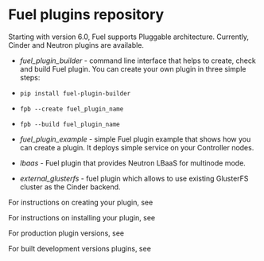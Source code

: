 Fuel plugins repository
=======================

Starting with version 6.0, Fuel supports Pluggable architecture.
Currently, Cinder and Neutron plugins are available.

* *fuel_plugin_builder* - command line interface that helps to create, check and build Fuel plugin. You can create your own plugin in three simple steps:

 * `pip install fuel-plugin-builder`
 * `fpb --create fuel_plugin_name`
 * `fpb --build fuel_plugin_name`

* *fuel_plugin_example* - simple Fuel plugin example that shows how you can create a plugin. It deploys simple service on your Controller nodes.
* *lbaas* - Fuel plugin that provides Neutron LBaaS for multinode mode.
* *external_glusterfs* - fuel plugin which allows to use existing GlusterFS cluster as the Cinder backend.

For instructions on creating your plugin, see <link>

For instructions on installing your plugin, see <link>

For production plugin versions, see <link>

For built development versions plugins, see <link>
